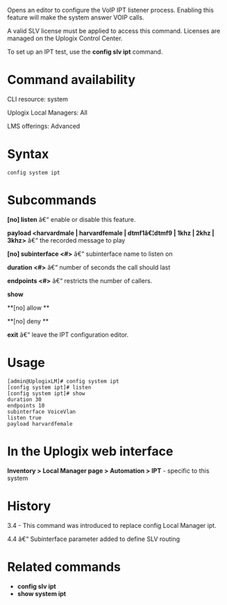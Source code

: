 <!-- 5.4 -->

Opens an editor to configure the VoIP IPT listener process. Enabling this feature will make the system answer VOIP calls.

A valid SLV license must be applied to access this command. Licenses are managed on the Uplogix Control Center. 

To set up an IPT test, use the **config slv ipt** command.

# Command availability 

CLI resource: system

Uplogix Local Managers: All

LMS offerings: Advanced

# Syntax 

```
config system ipt
```

# Subcommands 

**[no] listen** â€“ enable or disable this feature. 

**payload <harvardmale | harvardfemale | dtmf1â€¦dtmf9 | 1khz | 2khz | 3khz>** â€“ the recorded message to play

**[no] subinterface <#>** â€“ subinterface name to listen on 

**duration <#>** â€“ number of seconds the call should last 

**endpoints <#>** â€“ restricts the number of callers.

**show** 

**[no] allow **

**[no] deny **

**exit** â€“ leave the IPT configuration editor.

# Usage 

```
[admin@UplogixLM]# config system ipt
[config system ipt]# listen
[config system ipt]# show
duration 30
endpoints 10
subinterface VoiceVlan
listen true
payload harvardfemale
```

# In the Uplogix web interface

**Inventory > Local Manager page > Automation > IPT** - specific to this system

# History 

3.4 - This command was introduced to replace config Local Manager ipt.

4.4 â€“ Subinterface parameter added to define SLV routing

# Related commands 

- **config slv ipt**
- **show system ipt**